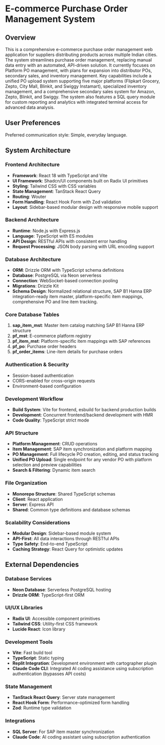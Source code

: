 # E-commerce Purchase Order Management System

## Overview

This is a comprehensive e-commerce purchase order management web application for suppliers distributing products across multiple Indian cities. The system streamlines purchase order management, replacing manual data entry with an automated, API-driven solution. It currently focuses on Platform PO management, with plans for expansion into distributor POs, secondary sales, and inventory management. Key capabilities include a unified PO upload system supporting five major platforms (Flipkart Grocery, Zepto, City Mall, Blinkit, and Swiggy Instamart), specialized inventory management, and a comprehensive secondary sales system for Amazon, Zepto, Blinkit, and Swiggy. The system also features a SQL query module for custom reporting and analytics with integrated terminal access for advanced data analysis.

## User Preferences

Preferred communication style: Simple, everyday language.

## System Architecture

### Frontend Architecture
- **Framework**: React 18 with TypeScript and Vite
- **UI Framework**: Shadcn/UI components built on Radix UI primitives
- **Styling**: Tailwind CSS with CSS variables
- **State Management**: TanStack React Query
- **Routing**: Wouter
- **Form Handling**: React Hook Form with Zod validation
- **Layout**: Sidebar-based modular design with responsive mobile support

### Backend Architecture
- **Runtime**: Node.js with Express.js
- **Language**: TypeScript with ES modules
- **API Design**: RESTful APIs with consistent error handling
- **Request Processing**: JSON body parsing with URL encoding support

### Database Architecture
- **ORM**: Drizzle ORM with TypeScript schema definitions
- **Database**: PostgreSQL via Neon serverless
- **Connection**: WebSocket-based connection pooling
- **Migrations**: Drizzle Kit
- **Schema Design**: Normalized relational structure, SAP B1 Hanna ERP integration-ready item master, platform-specific item mappings, comprehensive PO and line item tracking.

### Core Database Tables
1. **sap_item_mst**: Master item catalog matching SAP B1 Hanna ERP structure
2. **pf_mst**: E-commerce platform registry
3. **pf_item_mst**: Platform-specific item mappings with SAP references
4. **pf_po**: Purchase order headers
5. **pf_order_items**: Line-item details for purchase orders

### Authentication & Security
- Session-based authentication
- CORS-enabled for cross-origin requests
- Environment-based configuration

### Development Workflow
- **Build System**: Vite for frontend, esbuild for backend production builds
- **Development**: Concurrent frontend/backend development with HMR
- **Code Quality**: TypeScript strict mode

### API Structure
- **Platform Management**: CRUD operations
- **Item Management**: SAP item synchronization and platform mapping
- **PO Management**: Full lifecycle PO creation, editing, and status tracking
- **Unified PO Upload**: Single endpoint for any vendor PO with platform selection and preview capabilities
- **Search & Filtering**: Dynamic item search

### File Organization
- **Monorepo Structure**: Shared TypeScript schemas
- **Client**: React application
- **Server**: Express API
- **Shared**: Common type definitions and database schemas

### Scalability Considerations
- **Modular Design**: Sidebar-based module system
- **API-First**: All data interactions through RESTful APIs
- **Type Safety**: End-to-end TypeScript
- **Caching Strategy**: React Query for optimistic updates

## External Dependencies

### Database Services
- **Neon Database**: Serverless PostgreSQL hosting
- **Drizzle ORM**: TypeScript-first ORM

### UI/UX Libraries
- **Radix UI**: Accessible component primitives
- **Tailwind CSS**: Utility-first CSS framework
- **Lucide React**: Icon library

### Development Tools
- **Vite**: Fast build tool
- **TypeScript**: Static typing
- **Replit Integration**: Development environment with cartographer plugin
- **Claude Code CLI**: Integrated AI coding assistance using subscription authentication (bypasses API costs)

### State Management
- **TanStack React Query**: Server state management
- **React Hook Form**: Performance-optimized form handling
- **Zod**: Runtime type validation

### Integrations
- **SQL Server**: For SAP item master synchronization
- **Claude Code**: AI coding assistant using subscription authentication